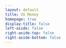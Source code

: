 ```yaml
---
layout: default
title: US Money
homepage: true
display-title: false
left-aside: false
right-aside-top: false
right-aside-bottom: false
---
```

